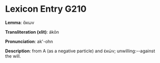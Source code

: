 # Lexicon Entry G210

**Lemma**: ἄκων

**Transliteration (xlit)**: ákōn

**Pronunciation**: ak'-ohn

**Description**:
from Α (as a negative particle) and ἑκών; unwilling:--against the will.
